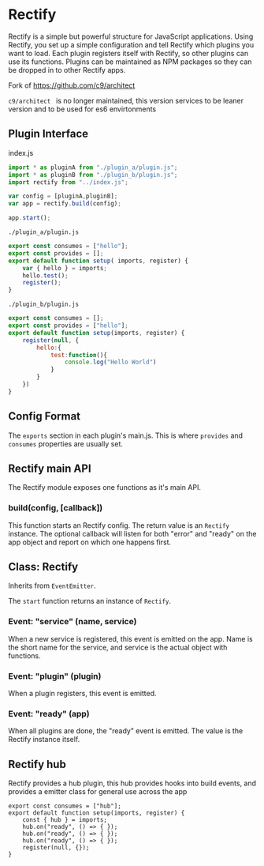 # Rectify

Rectify is a simple but powerful structure for JavaScript applications. Using Rectify,
you set up a simple configuration and tell Rectify which plugins you want to load. Each
plugin registers itself with Rectify, so other plugins can use its functions. Plugins can
be maintained as NPM packages so they can be dropped in to other Rectify apps.

Fork of https://github.com/c9/architect 

`c9/architect ` is no longer maintained,  this version services to be leaner version and to be used for es6 envirtonments

## Plugin Interface

index.js
```js
import * as pluginA from "./plugin_a/plugin.js";
import * as pluginB from "./plugin_b/plugin.js";
import rectify from "../index.js";

var config = [pluginA,pluginB];
var app = rectify.build(config);

app.start();
```

`./plugin_a/plugin.js`
```js
export const consumes = ["hello"];
export const provides = [];
export default function setup( imports, register) {
    var { hello } = imports;
    hello.test();
    register();
}
```

`./plugin_b/plugin.js`
```js
export const consumes = [];
export const provides = ["hello"];
export default function setup(imports, register) {
    register(null, {
        hello:{
            test:function(){
                console.log("Hello World")
            }
        }
    })
}
```

## Config Format

The `exports` section in each plugin's main.js.  This is where `provides` and `consumes` properties are usually set.

## Rectify main API

The Rectify module exposes one functions as it's main API.

### build(config, [callback])

This function starts an Rectify config.  The return value is an `Rectify` instance.  The optional callback will listen for both "error" and "ready" on the app object and report on which one happens first.

## Class: Rectify

Inherits from `EventEmitter`.

The `start` function returns an instance of `Rectify`.

### Event: "service" (name, service)

When a new service is registered, this event is emitted on the app.  Name is the short name for the service, and service is the actual object with functions.

### Event: "plugin" (plugin)

When a plugin registers, this event is emitted.

### Event: "ready" (app)

When all plugins are done, the "ready" event is emitted.  The value is the Rectify instance itself.

## Rectify hub

Rectify provides a hub plugin, this hub provides hooks into build events, and provides a emitter class for general use across the app

```
export const consumes = ["hub"];
export default function setup(imports, register) {
    const { hub } = imports;
    hub.on("ready", () => { });
    hub.on("ready", () => { });
    hub.on("ready", () => { });
    register(null, {});
}
```

